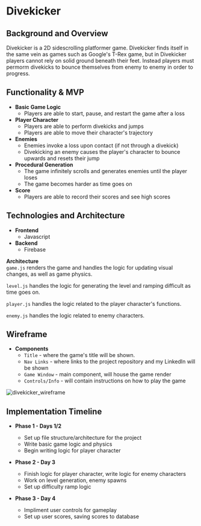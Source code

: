 # Divekicker

## Background and Overview  
Divekicker is a 2D sidescrolling platformer game. Divekicker finds itself in the same vein as games such as Google's T-Rex game, but in Divekicker players cannot rely on solid ground beneath their feet. Instead players must permorm divekicks to bounce themselves from enemy to enemy in order to progress.
  
## Functionality & MVP  
 * **Basic Game Logic**
   * Players are able to start, pause, and restart the game after a loss
 * **Player Character**
   * Players are able to perform divekicks and jumps
   * Players are able to move their character's trajectory
 * **Enemies**
   * Enemies invoke a loss upon contact (if not through a divekick)
   * Divekicking an enemy causes the player's character to bounce upwards and resets their jump
 * **Procedural Generation**
   * The game infinitely scrolls and generates enemies until the player loses
   * The game becomes harder as time goes on
 * **Score**
   * Players are able to record their scores and see high scores
  
## Technologies and Architecture 
* **Frontend**  
   * Javascript
* **Backend**  
   * Firebase
   
**Architecture**  
`game.js` renders the game and handles the logic for updating visual changes, as well as game physics.  
  
`level.js` handles the logic for generating the level and ramping difficult as time goes on.  
  
`player.js` handles the logic related to the player character's functions.  
  
`enemy.js` handles the logic related to enemy characters.  
  
## Wireframe  
  * **Components**
    * `Title` - where the game's title will be shown.  
    * `Nav Links` - where links to the project repository and my LinkedIn will be shown
    * `Game Window` - main component, will house the game render
    * `Controls/Info` - will contain instructions on how to play the game  
  
![divekicker_wireframe](https://user-images.githubusercontent.com/56734437/80316819-f499ff80-87cd-11ea-92f1-8c638225e754.png)
  
## Implementation Timeline  
* **Phase 1 - Days 1/2**
  * Set up file structure/architecture for the project
  * Write basic game logic and physics
  * Begin writing logic for player character
   
* **Phase 2 - Day 3**
  * Finish logic for player character, write logic for enemy characters
  * Work on level generation, enemy spawns
  * Set up difficulty ramp logic
  
* **Phase 3 - Day 4**
  * Impliment user controls for gameplay
  * Set up user scores, saving scores to database
